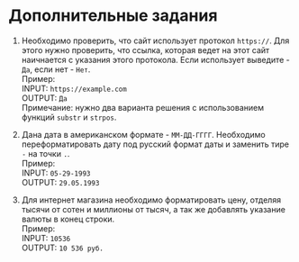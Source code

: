 # Дополнительные задания

1. Необходимо проверить, что сайт использует протокол `https://`. Для этого нужно проверить, что ссылка, 
которая ведет на этот сайт наичнается с указания этого протокола. Если использует выведите - `Да`, если нет - `Нет`.\
Пример: \
INPUT: `https://example.com` \
OUTPUT: `Да` \
Примечание: нужно два варианта решения с использованием функций `substr` и `strpos`. 

2. Дана дата в американском формате - `ММ-ДД-ГГГГ`. Необходимо переформатировать дату под русский формат даты 
и заменить тире `-` на точки `.`. \
Пример: \
INPUT: `05-29-1993` \
OUTPUT: `29.05.1993`

3. Для интернет магазина необходимо форматировать цену, отделяя тысячи от сотен и миллионы от тысяч, 
а так же добавлять указание валюты в конец строки. \
Пример: \
INPUT: `10536` \
OUTPUT: `10 536 руб.`
